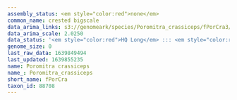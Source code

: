```yaml
---
assembly_status: <em style="color:red">none</em>
common_name: crested bigscale
data_arima_links: s3://genomeark/species/Poromitra_crassiceps/fPorCra3/genomic_data/arima/<br>
data_arima_scale: 2.0250
data_status: '<em style="color:red">HQ Long</em> ::: <em style="color:red">Long</em> ::: <em style="color:red">Short</em> ::: <em style="color:red">Phasing</em> ::: <em style="color:red">Scaffolding</em>'
genome_size: 0
last_raw_data: 1639849494
last_updated: 1639855235
name: Poromitra crassiceps
name_: Poromitra_crassiceps
short_name: fPorCra
taxon_id: 88708
---
```

